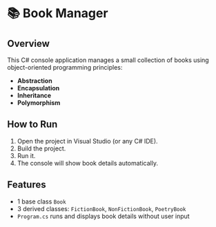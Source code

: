 # 📚 Book Manager

## Overview

This C# console application manages a small collection of books using object-oriented programming principles:

- **Abstraction**
- **Encapsulation**
- **Inheritance**
- **Polymorphism**

## How to Run

1. Open the project in Visual Studio (or any C# IDE).
2. Build the project.
3. Run it.
4. The console will show book details automatically.

## Features

- 1 base class `Book`
- 3 derived classes: `FictionBook`, `NonFictionBook`, `PoetryBook`
- `Program.cs` runs and displays book details without user input
